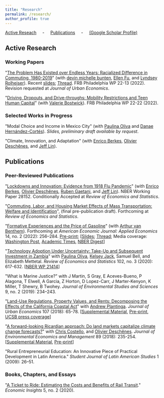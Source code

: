 ```yaml
---
title: "Research"
permalink: /research/
author_profile: true
---
```


[Active Reseach](#active) &nbsp; &nbsp; - &nbsp; &nbsp; [Publications](#pubs) &nbsp; &nbsp; - &nbsp; &nbsp; [(Google Scholar Profile)](https://scholar.google.com/citations?user=lQ4Yvs4AAAAJ)

<h2 id="active">
Active Research
</h2>

### Working Papers

"[The Problem Has Existed over Endless Years: Racialized Difference in Commuting, 1980-2019](https://cseveren.github.io/files/racialized_difference_commuting_20220320.pdf)" (with [devin michelle bunten][dmb], [Ellen Fu][exf], and [Lyndsey Rolheiser][lar]). Recent [slides](https://cseveren.github.io/files/racialized_difference_commuting_present_202203.pdf); [Thread](https://twitter.com/ChrisSeveren/status/1505950357591109636). FRB Philadelphia WP 22-13 (2022). Revision requested at *Journal of Urban Economics*.

"[Driving, Dropouts, and Drive-throughs: Mobility Restrictions and Teen Human Capital](https://cseveren.github.io/files/Driving_Dropouts_Draft_2204.pdf)" (with [Valerie Bostwick][vkb]). FRB Philadelphia WP 22-22 (2022).


### Selected Works in Progress

"Modal Choice and Income in Mexico City" (with [Paulina Oliva][poliva] and [Danae Hernández-Cortés][dhc]). *Slides, preliminary draft available by request*.

"Climate, Innovation, and Adaptation" (with [Enrico Berkes][eberkes], [Olivier Deschênes][odeschenes], and [Jeff Lin][jlin]).


<h2 id="pubs">
Publications
</h2>

### Peer-Reviewed Publications

"[Lockdowns and Innovation: Evidence from 1918 Flu Pandemic](https://www.nber.org/papers/w28152)" (with [Enrico Berkes][eberkes], [Olivier Deschênes][odeschenes], [Ruben Gaetani][ruben], and [Jeff Lin][jlin]). NBER Working Paper 28152. Conditionally Accepted at *Review of Economics and Statistics*.

"[Commuting, Labor, and Housing Market Effects of Mass Transportation: Welfare and Identification](https://cseveren.github.io/files/Severen_LAMetro_Pretty.pdf)", (final pre-publication draft). Forthcoming at *Review of Economics and Statistics*.

"[Formative Experiences and the Price of Gasoline](https://www.aeaweb.org/articles?id=10.1257/app.20200407)" (with [Arthur van Benthem][avb]). Forthcoming at *American Economic Journal: Applied Economics* 14, no. 2 (2022): 256–284. [Pre-print](https://cseveren.github.io/files/FormativeExperiences_Paper_and_Appendix.pdf); [[Slides](https://cseveren.github.io/files/FormativeExperiences_Presentation_TREES.pdf); [Thread](https://twitter.com/ChrisSeveren/status/1359217314714046464); Media coverage: [Washington Post](https://www.washingtonpost.com/business/2019/10/04/an-economic-crisis-your-teens-can-alter-your-behavior-life-economists-find/), [Academic Times](https://academictimes.com/americans-who-grew-up-during-oil-crises-drive-less-as-adults/), [NBER Digest](https://www.nber.org/digest/oct19/w26091.shtml)]

"[Technology Adoption Under Uncertainty: Take-Up and Subsequent Investment in Zambia](https://www.mitpressjournals.org/doi/full/10.1162/rest_a_00823)" with [Paulina Oliva][poliva], [Kelsey Jack][kjack], Samuel Bell, and Elizabeth Mettetal. *Review of Economics and Statistics* 102, no. 3 (2020): 617-632. [[NBER WP 21414](https://www.nber.org/papers/w21414)]

"What is Marine Justice?" with J Martin, S Gray, E Aceves-Bueno, P Alagona, T Elwell, A Garcia, Z Horton, D Lopez-Carr, J Marter-Kenyon, K Miller, T Shewry, B Twohey. *Journal of Environmental Studies and Sciences* 9, no. 2 (2019): 234–243.

"[Land-Use Regulations, Property Values, and Rents: Decomposing the Effects of the California Coastal Act](https://www.sciencedirect.com/science/article/pii/S0094119018300421)" with [Andrew Plantinga][aplantinga]. *Journal of Urban Economics* 107 (2018): 65-78. [[Supplemental Material](https://cseveren.github.io/files/CCC_Appendix.pdf), [Pre-print](https://cseveren.github.io/files/CCC_Final.pdf), [UCSB press coverage](http://www.news.ucsb.edu/2018/019175/value-proposition)]

"[A forward-looking Ricardian approach: Do land markets capitalize climate change forecasts?](https://www.sciencedirect.com/science/article/pii/S0095069618301177)" with [Chris Costello][ccostello], and [Olivier Deschênes][odeschenes]. *Journal of Environmental Economics and Management* 89 (2018): 235-254. [[Supplemental Material](https://cseveren.github.io/files/ricardian_Appendix.pdf), [Pre-print](https://cseveren.github.io/files/ricardian_Final.pdf)]

"Rural Entrepreneurial Education: An Innovative Piece of Practical Development in Latin America." *Student Journal of Latin American Studies* 1 (2009): 26–51.


### Books, Chapters, and Essays

"[A Ticket to Ride: Estimating the Costs and Benefits of Rail Transit](https://www.philadelphiafed.org/the-economy/regional-economics/a-ticket-to-ride-estimating-the-benefits-of-rail-transit)." *Economic Insights* 5, no. 2 (2020).




[aplantinga]: https://www.bren.ucsb.edu/people/Faculty/andrew_plantinga.htm
[avb]: http://www.arthurvanbenthem.com/
[ccostello]: https://christopherjcostello.com/
[dhc]: https://hernandezcortes.github.io/
[dmb]: https://www.devinbunten.com/
[eberkes]: https://sites.google.com/view/enricoberkes/home
[exf]: https://sites.google.com/site/ellenxfu/home
[jlin]: http://www.jlin.org
[kjack]: http://kelseyjack.bren.ucsb.edu/
[lar]: https://lyndseyrolheiser.com/
[odeschenes]: https://econ.ucsb.edu/~olivier/
[poliva]: https://dornsife.usc.edu/paulina-oliva/
[ruben]: https://sites.google.com/view/rubengaetani
[vkb]: https://vkbostwick.weebly.com/
